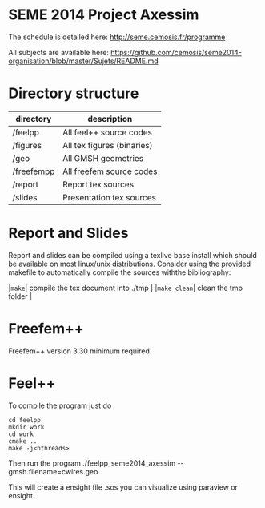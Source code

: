 SEME 2014 Project Axessim
================

The schedule is detailed here:
http://seme.cemosis.fr/programme

All subjects are available here:
https://github.com/cemosis/seme2014-organisation/blob/master/Sujets/README.md

# Directory structure

| directory | description |
| --------- | ------------|
| /feelpp   | All feel++ source codes |
| /figures  | All tex figures (binaries) |
| /geo      | All GMSH geometries |
| /freefempp | All freefem source codes |
| /report | Report tex sources |
| /slides | Presentation tex sources |

# Report and Slides

Report and slides can be compiled using a texlive base install which should be
available on most linux/unix distributions.
Consider using the provided makefile to automatically compile the sources
withthe bibliography:

|```make```| compile the tex document into ./tmp |
|```make clean```| clean the tmp folder |


# Freefem++

Freefem++ version 3.30 minimum required

# Feel++

To compile the program just do

    cd feelpp
    mkdir work
    cd work
    cmake ..
    make -j<nthreads>

Then run the program
    ./feelpp_seme2014_axessim --gmsh.filename=cwires.geo

This will create a ensight file .sos you can visualize using paraview or ensight.
